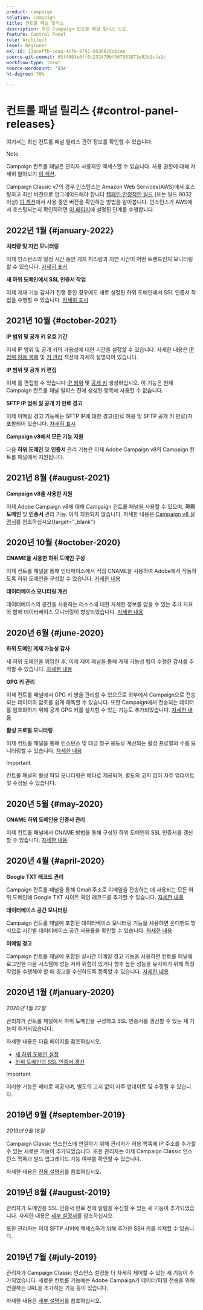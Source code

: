 ```yaml
---
product: campaign
solution: Campaign
title: 컨트롤 패널 릴리스
description: 최신 Campaign 컨트롤 패널 릴리스 노트.
feature: Control Panel
role: Architect
level: Beginner
exl-id: 13aceffb-ceaa-4cfe-8741-95d66c5c6caa
source-git-commit: 65f4603e6ff6c232479bf567981871e92b1cfa1c
workflow-type: tm+mt
source-wordcount: '834'
ht-degree: 70%

---
```


# 컨트롤 패널 릴리스 {#control-panel-releases}

여기서는 최신 컨트롤 패널 릴리스 관련 정보를 확인할 수 있습니다.

>[!NOTE]
>
>Campaign 컨트롤 패널은 관리자 사용자만 액세스할 수 있습니다. 사용 권한에 대해 자세히 알아보기 [이 섹션](https://experienceleague.adobe.com/docs/control-panel/using/discover-control-panel/managing-permissions.html?lang=ko#discover-control-panel).
>
>Campaign Classic v7의 경우 인스턴스는 Amazon Web Services(AWS)에서 호스팅하고 최신 버전으로 업그레이드해야 합니다 [캠페인 안정적인 빌드](https://experienceleague.adobe.com/docs/campaign-classic/using/release-notes/rn-overview.html?lang=ko#rn-statuses) (또는 빌드 9032 이상) [이 섹션](https://experienceleague.adobe.com/docs/campaign-classic/using/getting-started/starting-with-adobe-campaign/launching-adobe-campaign.html?lang=ko#getting-your-campaign-version)에서 사용 중인 버전을 확인하는 방법을 알아봅니다. 인스턴스가 AWS에서 호스팅되는지 확인하려면 [이 페이지](faq.md#hosted-aws)에 설명된 단계를 수행합니다.

## 2022년 1월 {#january-2022}

<!-- **Active queries monitoring**

Control Panel now allows you to monitor queries that have been running for the longest time on your instances. [Read more](performance-monitoring/using/database-active-queries.md)-->

**처리량 및 지연 모니터링**

이제 인스턴스의 일정 시간 동안 게재 처리량과 지연 시간이 어떤 트렌드인지 모니터링할 수 있습니다. [자세히 표시](performance-monitoring/using/thoughputs-latencies.md)

**새 하위 도메인에서 SSL 인증서 작업**

이제 게재 기능 감사가 진행 중인 경우에도 새로 설정된 하위 도메인에서 SSL 인증서 작업을 수행할 수 있습니다. [자세히 표시](subdomains-certificates/using/renewing-subdomain-certificate.md)

## 2021년 10월 {#october-2021}

**IP 범위 및 공개 키 유효 기간**

이제 IP 범위 및 공개 키의 가용성에 대한 기간을 설정할 수 있습니다. 자세한 내용은 [IP 범위 허용 목록](sftp/using/ip-range-allow-listing.md#adding-ip-addresses-allow-list) 및 [키 관리](sftp/using/key-management.md#installing-ssh-key) 섹션에 자세히 설명되어 있습니다.

**IP 범위 및 공개 키 편집**

이제 를 편집할 수 있습니다 [IP 범위](sftp/using/ip-range-allow-listing.md#editing-ip-ranges) 및 [공개 키](sftp/using/key-management.md#editing-public-keys) 생성하십시오. 이 기능은 현재 Campaign 컨트롤 패널 릴리스 전에 생성된 항목에 사용할 수 없습니다.

**SFTP IP 범위 및 공개 키 만료 경고**

이제 이메일 경고 기능에는 SFTP IP에 대한 경고(만료 허용 및 SFTP 공개 키 만료)가 포함되어 있습니다. [자세히 표시](performance-monitoring/using/email-alerting.md)

**Campaign v8에서 모든 기능 지원**

다음 **하위 도메인** 및 **인증서** 관리 기능은 이제 Adobe Campaign v8의 Campaign 컨트롤 패널에서 지원됩니다.

## 2021년 8월 {#august-2021}

**Campaign v8을 사용한 지원**

이제 Adobe Campaign v8에 대해 Campaign 컨트롤 패널을 사용할 수 있으며, **하위 도메인** 및 **인증서** 관리 기능. 아직 지원되지 않습니다. 자세한 내용은 [Campaign v8 설명서](https://experienceleague.adobe.com/docs/campaign/campaign-v8/deploy/self-service.html)를 참조하십시오{target=&quot;_blank&quot;}

## 2020년 10월 {#october-2020}

**CNAME을 사용한 하위 도메인 구성**

이제 컨트롤 패널을 통해 인터페이스에서 직접 CNAME을 사용하여 Adobe에서 작동하도록 하위 도메인을 구성할 수 있습니다. [자세한 내용](subdomains-certificates/using/setting-up-new-subdomain.md)

**데이터베이스 모니터링 개선**

데이터베이스의 공간을 사용하는 리소스에 대한 자세한 정보를 얻을 수 있는 추가 지표와 함께 데이터베이스 모니터링이 향상되었습니다. [자세한 내용](performance-monitoring/using/database-monitoring.md)

## 2020년 6월 {#june-2020}

**하위 도메인 게재 가능성 감사**

새 하위 도메인을 위임한 후, 이제 제어 패널을 통해 게재 가능성 팀이 수행한 감사를 추적할 수 있습니다. [자세한 내용](subdomains-certificates/using/setting-up-new-subdomain.md)

**GPG 키 관리**

이제 컨트롤 패널에서 GPG 키 쌍을 관리할 수 있으므로 외부에서 Campaign으로 전송되는 데이터의 암호를 쉽게 해독할 수 있습니다. 또한 Campaign에서 전송되는 데이터를 암호화하기 위해 공개 GPG 키를 설치할 수 있는 기능도 추가되었습니다. [자세한 내용](instances-settings/using/gpg-keys-management.md)

**활성 프로필 모니터링**

이제 컨트롤 패널을 통해 인스턴스 및 대금 청구 용도로 계산되는 활성 프로필의 수를 모니터링할 수 있습니다. [자세한 내용](performance-monitoring/using/active-profiles-monitoring.md)

>[!IMPORTANT]
>
>컨트롤 패널의 활성 파일 모니터링은 베타로 제공되며, 별도의 고지 없이 자주 업데이트 및 수정될 수 있습니다.

## 2020년 5월 {#may-2020}

**CNAME 하위 도메인용 인증서 관리**

이제 컨트롤 패널에서 CNAME 방법을 통해 구성된 하위 도메인의 SSL 인증서를 갱신할 수 있습니다. [자세한 내용](subdomains-certificates/using/renewing-subdomain-certificate.md)

## 2020년 4월 {#april-2020}

**Google TXT 레코드 관리**

Campaign 컨트롤 패널을 통해 Gmail 주소로 이메일을 전송하는 데 사용되는 모든 하위 도메인에 Google TXT 사이트 확인 레코드를 추가할 수 있습니다. [자세한 내용](subdomains-certificates/using/managing-txt-records.md)

**데이터베이스 공간 모니터링**

Campaign 컨트롤 패널에 포함된 데이터베이스 모니터링 기능을 사용하면 온디맨드 방식으로 시간별 데이터베이스 공간 사용률을 확인할 수 있습니다. [자세한 내용](performance-monitoring/using/database-monitoring.md)

**이메일 경고**

Campaign 컨트롤 패널에 포함된 실시간 이메일 경고 기능을 사용하면 컨트롤 패널에 로그인한 다음 시스템에 성능 저하 위험이 있거나 향후 높은 성능을 유지하기 위해 특정 작업을 수행해야 할 때 경고를 수신하도록 등록할 수 있습니다. [자세한 내용](performance-monitoring/using/email-alerting.md)

## 2020년 1월 {#january-2020}

*2020년 1월 22일*

관리자가 컨트롤 패널에서 하위 도메인을 구성하고 SSL 인증서를 갱신할 수 있는 새 기능이 추가되었습니다.

자세한 내용은 다음 페이지를 참조하십시오.
* [새 하위 도메인 설정](subdomains-certificates/using/setting-up-new-subdomain.md)
* [하위 도메인의 SSL 인증서 갱신](subdomains-certificates/using/renewing-subdomain-certificate.md)

>[!IMPORTANT]
>
>이러한 기능은 베타로 제공되며, 별도의 고지 없이 자주 업데이트 및 수정될 수 있습니다.

## 2019년 9월 {#september-2019}

*2019년 9월 16일*

Campaign Classic 인스턴스에 연결하기 위해 관리자가 허용 목록에 IP 주소를 추가할 수 있는 새로운 기능이 추가되었습니다.
또한 관리자는 이제 Campaign Classic 인스턴스 목록과 빌드 업그레이드 가능 여부를 확인할 수 있습니다.

자세한 내용은 [전용 설명서](instances-settings/using/ip-allow-listing-instance-access.md)를 참조하십시오.

## 2019년 8월 {#august-2019}

관리자가 도메인용 SSL 인증서 만료 전에 알림을 수신할 수 있는 새 기능이 추가되었습니다. 자세한 내용은 [세부 설명서](subdomains-certificates/using/monitoring-ssl-certificates.md)를 참조하십시오.

또한 관리자는 이제 SFTP 서버에 액세스하기 위해 추가한 SSH 키를 삭제할 수 있습니다.

## 2019년 7월 {#july-2019}

관리자가 Campaign Classic 인스턴스 설정을 더 자세히 제어할 수 있는 새 기능이 추가되었습니다. 새로운 컨트롤 기능에는 Adobe Campaign가 데이터/파일 전송을 위해 연결하는 URL을 추가하는 기능 등이 있습니다.

자세한 내용은 [세부 설명서](instances-settings/using/url-permissions.md)를 참조하십시오.
